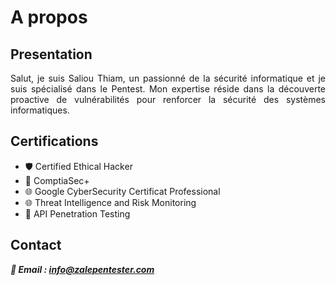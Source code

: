 # A propos


<style>
  body {
    text-align: justify;
  }
  /* Ajoutez d'autres styles selon vos besoins */
</style>

## Presentation 

Salut, je suis Saliou Thiam, un passionné de la sécurité informatique et je suis spécialisé dans le Pentest. Mon expertise réside dans la découverte proactive de vulnérabilités pour renforcer la sécurité des systèmes informatiques.

## Certifications 

- 🛡️ Certified Ethical Hacker
- 🔐 ComptiaSec+
- 🌐 Google CyberSecurity Certificat Professional
- 🌐 Threat Intelligence and Risk Monitoring 
- 🔐 API Penetration Testing

## Contact

<em><strong>📧 Email : info@zalepentester.com</strong></em>

